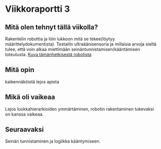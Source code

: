 # Viikkoraportti 3
## Mitä olen tehnyt tällä viikolla?
Rakentelin robottia ja löin lukkoon mitä se tekee(löytyy määrittelydokumentista). Testailin ultraäänisensoria ja millaisia arvoja sieltä tulee, että voin alkaa miettimään seinäntunnistamisen/kääntämisen toteutusta.
[Kuva tämänhetkisestä robotista](https://www.dropbox.com/s/fs92gd5ayio63nq/IMG_20180104_173647.jpg?dl=0)
## Mitä opin
kaikennäköistä lejos apista
## Mikä oli vaikeaa
Lejos luokkahierarkioiden ymmärtäminen, robotin rakentaminen tukevaksi on kanssa vaikeaa.
## Seuraavaksi
Seinän tunnistaminen ja logiikka kääntymiseen.
